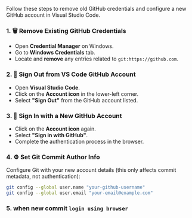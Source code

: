 Follow these steps to remove old GitHub credentials and configure a new GitHub account in Visual Studio Code.

### 1. 🗑️ Remove Existing GitHub Credentials
- Open **Credential Manager** on Windows.
- Go to **Windows Credentials** tab.
- Locate and **remove** any entries related to `git:https://github.com`.

### 2. 🚪 Sign Out from VS Code GitHub Account
- Open **Visual Studio Code**.
- Click on the **Account icon** in the lower-left corner.
- Select **"Sign Out"** from the GitHub account listed.

### 3. 🔐 Sign In with a New GitHub Account
- Click on the **Account icon** again.
- Select **"Sign in with GitHub"**.
- Complete the authentication process in the browser.

### 4. ⚙️ Set Git Commit Author Info
Configure Git with your new account details (this only affects commit metadata, not authentication):

```bash
git config --global user.name "your-github-username"
git config --global user.email "your-email@example.com"
```

### 5. when new commit `login using browser`
